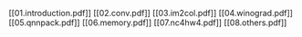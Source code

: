 [[01.introduction.pdf]]
[[02.conv.pdf]]
[[03.im2col.pdf]]
[[04.winograd.pdf]]
[[05.qnnpack.pdf]]
[[06.memory.pdf]]
[[07.nc4hw4.pdf]]
[[08.others.pdf]]
